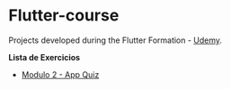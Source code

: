 # Flutter-course
Projects developed during the Flutter Formation - [Udemy](https://www.udemy.com/course/curso-flutter).


**Lista de Exercicios**

- [Modulo 2 - App Quiz](https://github.com/Jessyka/flutter-course/tree/main/my_first_project)
